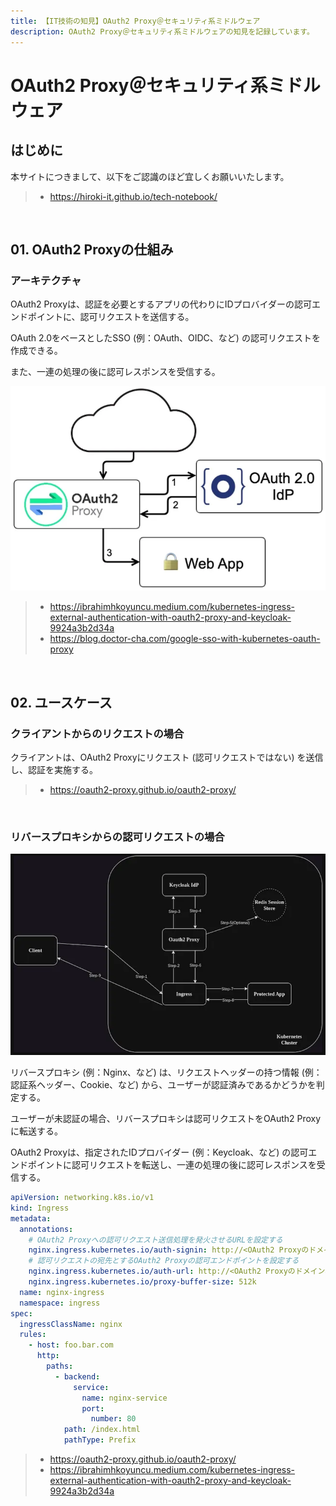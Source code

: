 ```yaml
---
title: 【IT技術の知見】OAuth2 Proxy＠セキュリティ系ミドルウェア
description: OAuth2 Proxy＠セキュリティ系ミドルウェアの知見を記録しています。
---
```


# OAuth2 Proxy＠セキュリティ系ミドルウェア

## はじめに

本サイトにつきまして、以下をご認識のほど宜しくお願いいたします。

> - https://hiroki-it.github.io/tech-notebook/

<br>

## 01. OAuth2 Proxyの仕組み

### アーキテクチャ

OAuth2 Proxyは、認証を必要とするアプリの代わりにIDプロバイダーの認可エンドポイントに、認可リクエストを送信する。

OAuth 2.0をベースとしたSSO (例：OAuth、OIDC、など) の認可リクエストを作成できる。

また、一連の処理の後に認可レスポンスを受信する。

![oauth2-proxy_architecture](https://raw.githubusercontent.com/hiroki-it/tech-notebook-images/master/images/oauth2-proxy_architecture.png)

> - https://ibrahimhkoyuncu.medium.com/kubernetes-ingress-external-authentication-with-oauth2-proxy-and-keycloak-9924a3b2d34a
> - https://blog.doctor-cha.com/google-sso-with-kubernetes-oauth-proxy

<br>

## 02. ユースケース

### クライアントからのリクエストの場合

クライアントは、OAuth2 Proxyにリクエスト (認可リクエストではない) を送信し、認証を実施する。

> - https://oauth2-proxy.github.io/oauth2-proxy/

<br>

### リバースプロキシからの認可リクエストの場合

![oauth2-proxy_kubernetes_architecture](https://raw.githubusercontent.com/hiroki-it/tech-notebook-images/master/images/oauth2-proxy_kubernetes_architecture.png)

リバースプロキシ (例：Nginx、など) は、リクエストヘッダーの持つ情報 (例：認証系ヘッダー、Cookie、など) から、ユーザーが認証済みであるかどうかを判定する。

ユーザーが未認証の場合、リバースプロキシは認可リクエストをOAuth2 Proxyに転送する。

OAuth2 Proxyは、指定されたIDプロバイダー (例：Keycloak、など) の認可エンドポイントに認可リクエストを転送し、一連の処理の後に認可レスポンスを受信する。

```yaml
apiVersion: networking.k8s.io/v1
kind: Ingress
metadata:
  annotations:
    # OAuth2 Proxyへの認可リクエスト送信処理を発火させるURLを設定する
    nginx.ingress.kubernetes.io/auth-signin: http://<OAuth2 Proxyのドメイン名>/oauth2/sign_in
    # 認可リクエストの宛先とするOAuth2 Proxyの認可エンドポイントを設定する
    nginx.ingress.kubernetes.io/auth-url: http://<OAuth2 Proxyのドメイン名>/oauth2/auth
    nginx.ingress.kubernetes.io/proxy-buffer-size: 512k
  name: nginx-ingress
  namespace: ingress
spec:
  ingressClassName: nginx
  rules:
    - host: foo.bar.com
      http:
        paths:
          - backend:
              service:
                name: nginx-service
                port:
                  number: 80
            path: /index.html
            pathType: Prefix
```

> - https://oauth2-proxy.github.io/oauth2-proxy/
> - https://ibrahimhkoyuncu.medium.com/kubernetes-ingress-external-authentication-with-oauth2-proxy-and-keycloak-9924a3b2d34a

<br>
